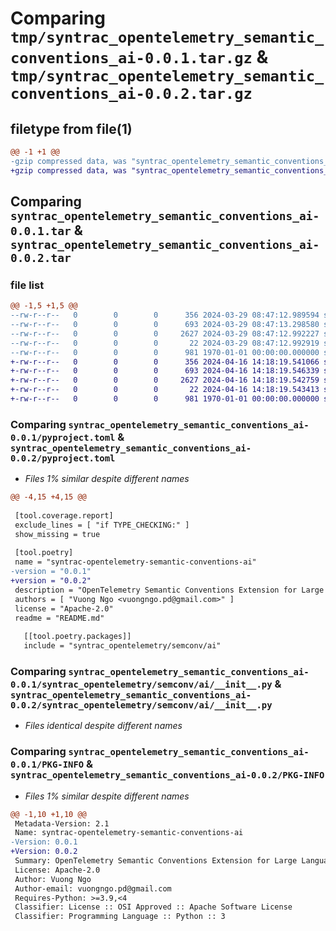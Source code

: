 # Comparing `tmp/syntrac_opentelemetry_semantic_conventions_ai-0.0.1.tar.gz` & `tmp/syntrac_opentelemetry_semantic_conventions_ai-0.0.2.tar.gz`

## filetype from file(1)

```diff
@@ -1 +1 @@
-gzip compressed data, was "syntrac_opentelemetry_semantic_conventions_ai-0.0.1.tar", max compression
+gzip compressed data, was "syntrac_opentelemetry_semantic_conventions_ai-0.0.2.tar", max compression
```

## Comparing `syntrac_opentelemetry_semantic_conventions_ai-0.0.1.tar` & `syntrac_opentelemetry_semantic_conventions_ai-0.0.2.tar`

### file list

```diff
@@ -1,5 +1,5 @@
--rw-r--r--   0        0        0      356 2024-03-29 08:47:12.989594 syntrac_opentelemetry_semantic_conventions_ai-0.0.1/README.md
--rw-r--r--   0        0        0      693 2024-03-29 08:47:13.298580 syntrac_opentelemetry_semantic_conventions_ai-0.0.1/pyproject.toml
--rw-r--r--   0        0        0     2627 2024-03-29 08:47:12.992227 syntrac_opentelemetry_semantic_conventions_ai-0.0.1/syntrac_opentelemetry/semconv/ai/__init__.py
--rw-r--r--   0        0        0       22 2024-03-29 08:47:12.992919 syntrac_opentelemetry_semantic_conventions_ai-0.0.1/syntrac_opentelemetry/semconv/ai/version.py
--rw-r--r--   0        0        0      981 1970-01-01 00:00:00.000000 syntrac_opentelemetry_semantic_conventions_ai-0.0.1/PKG-INFO
+-rw-r--r--   0        0        0      356 2024-04-16 14:18:19.541066 syntrac_opentelemetry_semantic_conventions_ai-0.0.2/README.md
+-rw-r--r--   0        0        0      693 2024-04-16 14:18:19.546339 syntrac_opentelemetry_semantic_conventions_ai-0.0.2/pyproject.toml
+-rw-r--r--   0        0        0     2627 2024-04-16 14:18:19.542759 syntrac_opentelemetry_semantic_conventions_ai-0.0.2/syntrac_opentelemetry/semconv/ai/__init__.py
+-rw-r--r--   0        0        0       22 2024-04-16 14:18:19.543413 syntrac_opentelemetry_semantic_conventions_ai-0.0.2/syntrac_opentelemetry/semconv/ai/version.py
+-rw-r--r--   0        0        0      981 1970-01-01 00:00:00.000000 syntrac_opentelemetry_semantic_conventions_ai-0.0.2/PKG-INFO
```

### Comparing `syntrac_opentelemetry_semantic_conventions_ai-0.0.1/pyproject.toml` & `syntrac_opentelemetry_semantic_conventions_ai-0.0.2/pyproject.toml`

 * *Files 1% similar despite different names*

```diff
@@ -4,15 +4,15 @@
 
 [tool.coverage.report]
 exclude_lines = [ "if TYPE_CHECKING:" ]
 show_missing = true
 
 [tool.poetry]
 name = "syntrac-opentelemetry-semantic-conventions-ai"
-version = "0.0.1"
+version = "0.0.2"
 description = "OpenTelemetry Semantic Conventions Extension for Large Language Models"
 authors = [ "Vuong Ngo <vuongngo.pd@gmail.com>" ]
 license = "Apache-2.0"
 readme = "README.md"
 
   [[tool.poetry.packages]]
   include = "syntrac_opentelemetry/semconv/ai"
```

### Comparing `syntrac_opentelemetry_semantic_conventions_ai-0.0.1/syntrac_opentelemetry/semconv/ai/__init__.py` & `syntrac_opentelemetry_semantic_conventions_ai-0.0.2/syntrac_opentelemetry/semconv/ai/__init__.py`

 * *Files identical despite different names*

### Comparing `syntrac_opentelemetry_semantic_conventions_ai-0.0.1/PKG-INFO` & `syntrac_opentelemetry_semantic_conventions_ai-0.0.2/PKG-INFO`

 * *Files 1% similar despite different names*

```diff
@@ -1,10 +1,10 @@
 Metadata-Version: 2.1
 Name: syntrac-opentelemetry-semantic-conventions-ai
-Version: 0.0.1
+Version: 0.0.2
 Summary: OpenTelemetry Semantic Conventions Extension for Large Language Models
 License: Apache-2.0
 Author: Vuong Ngo
 Author-email: vuongngo.pd@gmail.com
 Requires-Python: >=3.9,<4
 Classifier: License :: OSI Approved :: Apache Software License
 Classifier: Programming Language :: Python :: 3
```


